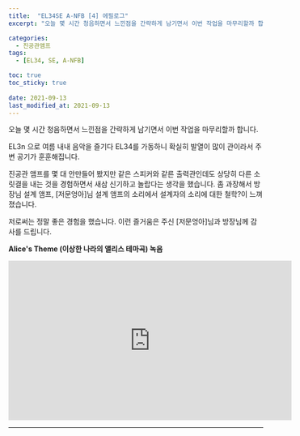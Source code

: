 ```yaml
---
title:  "EL34SE A-NFB [4] 에필로그"
excerpt: "오늘 몇 시간 청음하면서 느낀점을 간략하게 남기면서 이번 작업을 마무리할까 합니다."

categories:
  - 진공관앰프
tags:
  - [EL34, SE, A-NFB]

toc: true
toc_sticky: true
 
date: 2021-09-13
last_modified_at: 2021-09-13
---
```

오늘 몇 시간 청음하면서 느낀점을 간략하게 남기면서 이번 작업을 마무리할까 합니다.

EL3n 으로 여름 내내 음악을 즐기다 EL34를 가동하니 확실히 발열이 많이 관이라서 주변 공기가 훈훈해집니다. 

진공관 앰프를 몇 대 안만들어 봤지만 같은 스피커와 같른 출력관인데도 상당히 다른 소릿결을 내는 것을 경험하면서 새삼 신기하고 놀랍다는 생각을 했습니다. 좀 과장해서 방장님 설계 앰프, [저문엉아]님 설계 앰프의 소리에서 설계자의  소리에 대한 철학?이 느껴졌습니다.  

저로써는 정말 좋은 경험을 했습니다. 이런 즐거움은 주신 [저문엉아]님과 방장님께 감사를 드립니다.  

**Alice's Theme (이상한 나라의 앨리스 테마곡) 녹음**

<iframe width="560" height="315" src="https://www.youtube.com/embed/df-Orsxcdt8" frameborder="0" allowfullscreen></iframe>

---